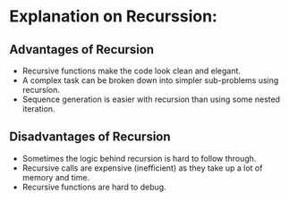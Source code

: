 # Explanation on Recurssion:
## Advantages of Recursion
- Recursive functions make the code look clean and elegant.
- A complex task can be broken down into simpler sub-problems using recursion.
- Sequence generation is easier with recursion than using some nested iteration.

## Disadvantages of Recursion
- Sometimes the logic behind recursion is hard to follow through.
- Recursive calls are expensive (inefficient) as they take up a lot of memory and time.
- Recursive functions are hard to debug.
